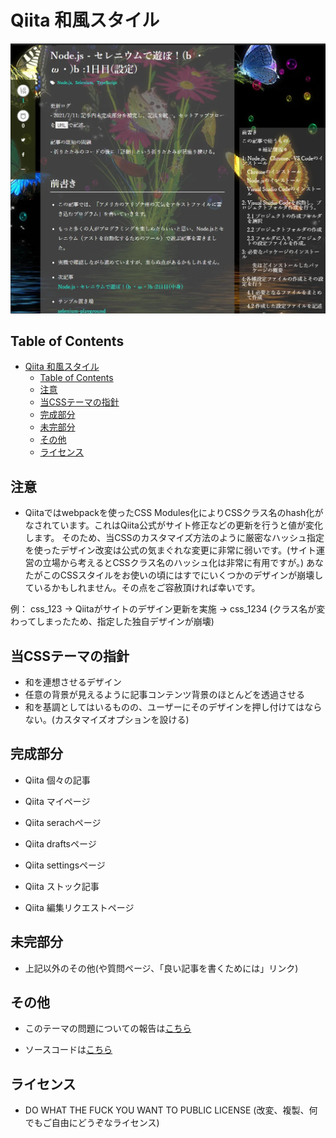# Qiita 和風スタイル

<img src="https://github.com/SARDONYX-sard/stylus-css/blob/main/src/images/qiita-preview-alpha.webp" alt="qiita-image">

## Table of Contents

<!-- TOC depthFrom:2 -->

- [Qiita 和風スタイル](#qiita-和風スタイル)
  - [Table of Contents](#table-of-contents)
  - [注意](#注意)
  - [当CSSテーマの指針](#当cssテーマの指針)
  - [完成部分](#完成部分)
  - [未完部分](#未完部分)
  - [その他](#その他)
  - [ライセンス](#ライセンス)

<!-- /TOC -->

## 注意

- Qiitaではwebpackを使ったCSS Modules化によりCSSクラス名のhash化がなされています。これはQiita公式がサイト修正などの更新を行うと値が変化します。
  そのため、当CSSのカスタマイズ方法のように厳密なハッシュ指定を使ったデザイン改変は公式の気まぐれな変更に非常に弱いです。(サイト運営の立場から考えるとCSSクラス名のハッシュ化は非常に有用ですが。)
  あなたがこのCSSスタイルをお使いの頃にはすでにいくつかのデザインが崩壊しているかもしれません。その点をご容赦頂ければ幸いです。

例： css_123 → Qiitaがサイトのデザイン更新を実施 → css_1234 (クラス名が変わってしまったため、指定した独自デザインが崩壊)

## 当CSSテーマの指針

- 和を連想させるデザイン
- 任意の背景が見えるように記事コンテンツ背景のほとんどを透過させる
- 和を基調としてはいるものの、ユーザーにそのデザインを押し付けてはならない。(カスタマイズオプションを設ける)

## 完成部分

- Qiita 個々の記事

- Qiita マイページ

- Qiita serachページ

- Qiita draftsページ

- Qiita settingsページ

- Qiita ストック記事

- Qiita 編集リクエストページ

## 未完部分

- 上記以外のその他(や質問ページ、「良い記事を書くためには」リンク)

## その他

- このテーマの問題についての報告は[こちら](https://github.com/SARDONYX-sard/stylus-css/issues/new)

- ソースコードは[こちら](https://github.com/SARDONYX-sard/stylus-css/blob/main/src/qiita.css)

## ライセンス

- DO WHAT THE FUCK YOU WANT TO PUBLIC LICENSE
  (改変、複製、何でもご自由にどうぞなライセンス)
